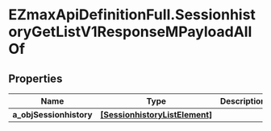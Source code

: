 # EZmaxApiDefinitionFull.SessionhistoryGetListV1ResponseMPayloadAllOf

## Properties

Name | Type | Description | Notes
------------ | ------------- | ------------- | -------------
**a_objSessionhistory** | [**[SessionhistoryListElement]**](SessionhistoryListElement.md) |  | 


